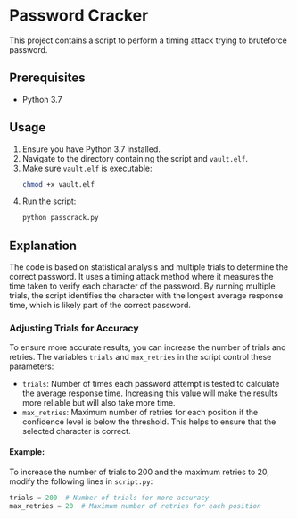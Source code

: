 # Password Cracker

This project contains a script to perform a timing attack trying to bruteforce password.

## Prerequisites

- Python 3.7

## Usage

1. Ensure you have Python 3.7 installed.
2. Navigate to the directory containing the script and `vault.elf`.
3. Make sure `vault.elf` is executable:
    ```bash
    chmod +x vault.elf
    ```
4. Run the script:
    ```bash
    python passcrack.py
    ```


## Explanation

The code is based on statistical analysis and multiple trials to determine the correct password. It uses a timing attack method where it measures the time taken to verify each character of the password. By running multiple trials, the script identifies the character with the longest average response time, which is likely part of the correct password.

### Adjusting Trials for Accuracy

To ensure more accurate results, you can increase the number of trials and retries. The variables `trials` and `max_retries` in the script control these parameters:

- `trials`: Number of times each password attempt is tested to calculate the average response time. Increasing this value will make the results more reliable but will also take more time.
- `max_retries`: Maximum number of retries for each position if the confidence level is below the threshold. This helps to ensure that the selected character is correct.

#### Example:

To increase the number of trials to 200 and the maximum retries to 20, modify the following lines in `script.py`:

```python
trials = 200  # Number of trials for more accuracy
max_retries = 20  # Maximum number of retries for each position
